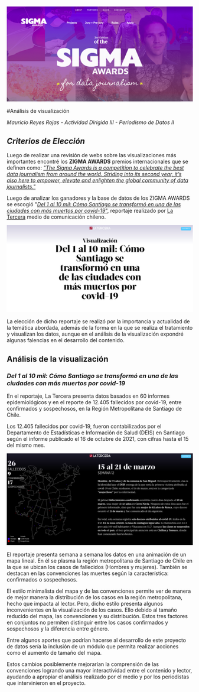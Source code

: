[![En Imagen Preentación del proyecto Sigma Awards](https://github.com/mauricioreyes87/docs/blob/main/img/act1-g1.png?raw=true)]()

#Análisis de visualización 

_Mauricio Reyes Rojas - Actividad Dirigida III - Periodismo de Datos II_

## *Criterios de Elección*

Luego de realizar una revisión de webs sobre las visualizaciones más importantes encontré los **ZIGMA AWARDS** premios internacionales que se definen como: [_"The Sigma Awards is a competition to celebrate the best data journalism from around the world. Striding into its second year, it’s also here to empower, elevate and enlighten the global community of data journalists."_](https://sigmaawards.org/)

Luego de analizar los ganadores y la base de datos de los ZIGMA AWARDS se escogió "[_Del 1 al 10 mil: Cómo Santiago se transformó en una de las ciudades con más muertos por covid-19_"](http://interactivo.latercera.com/muertos-covid-santiago/muertos-covid-santiago-data/), reportaje realizado por [La Tercera](latercera.com) medio de comunicación chileno.

[![En Imagen Presentación del reportaje Del 1 al 10 mil: Cómo Santiago se transformó en una de las ciudades con más muertos por covid-19_desarrollado por el diario la Tercera de Chile ](https://github.com/mauricioreyes87/docs/blob/main/img/act1-g2.png?raw=true)]()

La elección de dicho reportaje se realizó por la importancia y actualidad de la temática abordada, además de la forma en la que se realiza el tratamiento y visualizan los datos, aunque en el análisis de la visualización expondré algunas falencias en el desarrollo del contenido.

## Análisis de la visualización

### *Del 1 al 10 mil: Cómo Santiago se transformó en una de las ciudades con más muertos por covid-19*

En el reportaje, La Tercera presenta datos basados en 60 informes epidemiológicos y en el reporte de 12.405 fallecidos por covid-19, entre confirmados y sospechosos, en la Región Metropolitana de Santiago de Chile.

Los 12.405 fallecidos por covid-19, fueron contabilizados por el Departamento de Estadísticas e Información de Salud (DEIS) en Santiago según el informe publicado el 16 de octubre de 2021, con cifras hasta el 15 del mismo mes.

[![En Imagen Presentación del proyecto Sigma Awards](https://github.com/mauricioreyes87/docs/blob/main/img/act1-g3.png?raw=true)]()

El reportaje presenta semana a semana los datos en una animación de un mapa lineal. En él se plasma la región metropolitana  de Santiago de Chile en la que se ubican los casos de fallecidos (Hombres y mujeres). También se destacan en las convenciones las muertes según la característica: confirmados o sospechosos.

El estilo minimalista del mapa y de las convenciones permite ver de manera de mejor manera la distribución de los casos en la región metropolitana, hecho que impacta al lector. Pero, dicho estilo presenta algunos inconvenientes en la visualización de los casos. Ello debido al tamaño reducido del mapa, las convenciones y su distribución. Estos tres factores en conjuntos no  permiten distinguir entre los casos confirmados y sospechosos y la diferencia entre género.

Entre algunos aportes que podrían hacerse al desarrollo de este proyecto de datos sería la inclusión de un módulo que permita realizar acciones  como el aumento de tamaño del mapa.

Estos cambios posiblemente mejorarían la comprensión de las convenciones logrando una mayor interactividad entre el contenido y lector, ayudando a apropiar el análisis realizado por el medio y por los periodistas que intervinieron en el proyecto.
